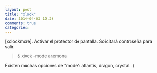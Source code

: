 ```yaml
---
layout: post
title: "xlock"
date: 2014-04-03 15:39
comments: true
categories: 
---
```

[xclockmore]. Activar el protector de pantalla. Solicitará contraseña para salir.

>$ xlock -mode anemona

Existen muchas opciones de “mode”: atlantis, dragon, crystal...)

